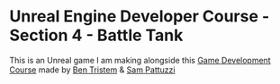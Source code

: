 # Unreal Engine Developer Course - Section 4 - Battle Tank

This is an Unreal game I am making alongside this [Game Development Course]( http://gdev.tv/urcgithub) made by
[Ben Tristem]( https://github.com/BenTristem ) & [Sam Pattuzzi](https://github.com/sampattuzzi)
